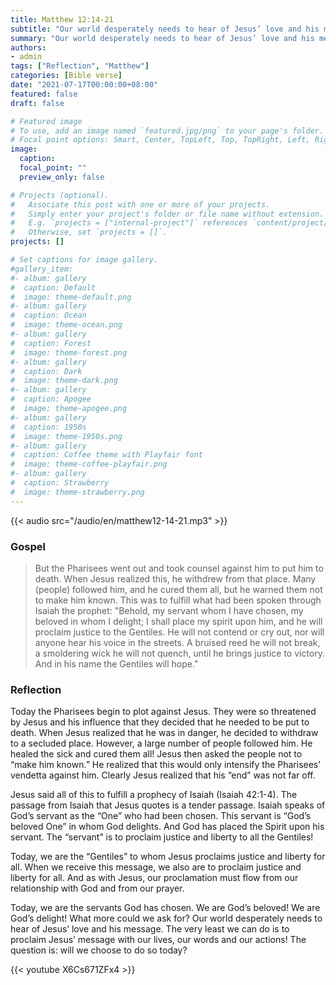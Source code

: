 ```yaml
---
title: Matthew 12:14-21
subtitle: "Our world desperately needs to hear of Jesus’ love and his message. The very least we can do is to proclaim Jesus’ message with our lives, our words and our actions! The question is: will we choose to do so today?"
summary: "Our world desperately needs to hear of Jesus’ love and his message. The very least we can do is to proclaim Jesus’ message with our lives, our words and our actions! The question is: will we choose to do so today?"
authors:
- admin
tags: ["Reflection", "Matthew"]
categories: [Bible verse]
date: "2021-07-17T00:00:00+08:00"
featured: false
draft: false

# Featured image
# To use, add an image named `featured.jpg/png` to your page's folder.
# Focal point options: Smart, Center, TopLeft, Top, TopRight, Left, Right, BottomLeft, Bottom, BottomRight
image:
  caption:
  focal_point: ""
  preview_only: false

# Projects (optional).
#   Associate this post with one or more of your projects.
#   Simply enter your project's folder or file name without extension.
#   E.g. `projects = ["internal-project"]` references `content/project/deep-learning/index.md`.
#   Otherwise, set `projects = []`.
projects: []

# Set captions for image gallery.
#gallery_item:
#- album: gallery
#  caption: Default
#  image: theme-default.png
#- album: gallery
#  caption: Ocean
#  image: theme-ocean.png
#- album: gallery
#  caption: Forest
#  image: theme-forest.png
#- album: gallery
#  caption: Dark
#  image: theme-dark.png
#- album: gallery
#  caption: Apogee
#  image: theme-apogee.png
#- album: gallery
#  caption: 1950s
#  image: theme-1950s.png
#- album: gallery
#  caption: Coffee theme with Playfair font
#  image: theme-coffee-playfair.png
#- album: gallery
#  caption: Strawberry
#  image: theme-strawberry.png
---
```


{{< audio src="/audio/en/matthew12-14-21.mp3" >}}

### Gospel
> But the Pharisees went out and took counsel against him to put him to death. When Jesus realized this, he withdrew from that place. Many (people) followed him, and he cured them all, but he warned them not to make him known. This was to fulfill what had been spoken through Isaiah the prophet: "Behold, my servant whom I have chosen, my beloved in whom I delight; I shall place my spirit upon him, and he will proclaim justice to the Gentiles. He will not contend or cry out, nor will anyone hear his voice in the streets. A bruised reed he will not break, a smoldering wick he will not quench, until he brings justice to victory. And in his name the Gentiles will hope."

### Reflection
Today the Pharisees begin to plot against Jesus. They were so threatened by Jesus and his influence that they decided that he needed to be put to death. When Jesus realized that he was in danger, he decided to withdraw to a secluded place. However, a large number of people followed him. He healed the sick and cured them all! Jesus then asked the people not to “make him known.” He realized that this would only intensify the Pharisees’ vendetta against him. Clearly Jesus realized that his “end” was not far off.

Jesus said all of this to fulfill a prophecy of Isaiah (Isaiah 42:1-4). The passage from Isaiah that Jesus quotes is a tender passage. Isaiah speaks of God’s servant as the “One” who had been chosen. This servant is “God’s beloved One” in whom God delights. And God has placed the Spirit upon his servant. The “servant” is to proclaim justice and liberty to all the Gentiles!

Today, we are the “Gentiles” to whom Jesus proclaims justice and liberty for all. When we receive this message, we also are to proclaim justice and liberty for all. And as with Jesus, our proclamation must flow from our relationship with God and from our prayer.

Today, we are the servants God has chosen. We are God’s beloved! We are God’s delight! What more could we ask for? Our world desperately needs to hear of Jesus’ love and his message. The very least we can do is to proclaim Jesus’ message with our lives, our words and our actions! The question is: will we choose to do so today?

{{< youtube X6Cs671ZFx4 >}}
